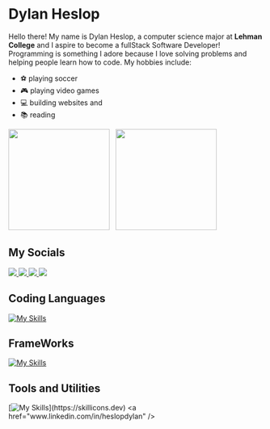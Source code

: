 <h1>Dylan Heslop</h1>

 Hello there! My name is Dylan Heslop, a computer science major at <b>Lehman College</b> and I aspire to become a fullStack Software Developer! 
 Programming is something I adore because I love solving problems and helping people learn how to code. My hobbies include:
 - ⚽ playing soccer
 - 🎮 playing video games
 - 💻 building websites and
 - 📚 reading


<img src="https://github-readme-stats.vercel.app/api?username=dylan-dot-c&show_icons=true&theme=nightowl&border_color=red" height="200" />&nbsp;&nbsp;&nbsp;<img src="https://github-readme-stats.vercel.app/api/top-langs/?username=dylan-dot-c&theme=radical&layout=compact&hide=jupyter" height="200" />

## My Socials
<a href="https://linkedin.com/in/heslopdylan">
<img src="https://img.shields.io/badge/LinkedIn-blue?style=for-the-badge&color=blue" />
</a>
<a href="https://www.frontendmentor.io/profile/dylan-dot-c">
<img src="https://img.shields.io/badge/%2540-Frontend%20Mentor-blue?style=for-the-badge&label=%20&color=blue" />
</a>
<a href="https://www.codewars.com/users/dylan-dot-c">
<img src="https://img.shields.io/badge/CodeWars-orange?style=for-the-badge&label=%20&color=orange" />
</a>
<a href="https://www.codingame.com/profile/ef9b6cc10aa55dc717aed4363b85fa0d2604134">
<img src="https://img.shields.io/badge/Clash_Of_Code-orange?style=for-the-badge&label=%20&color=yellow" />
</a>

## Coding Languages
[![My Skills](https://skillicons.dev/icons?i=html,css,javascript,java,python,c,cpp,cs,ts)](https://skillicons.dev)

## FrameWorks
[![My Skills](https://skillicons.dev/icons?i=react,nodejs,expressjs,vue,nextjs,flask,tailwind)](https://skillicons.dev)

## Tools and Utilities
[![My Skills](https://skillicons.dev/icons?i=git,pinia,postgres,mysql,postman,supabase,sequelize,)](https://skillicons.dev)
<a href="www.linkedin.com/in/heslopdylan" />
